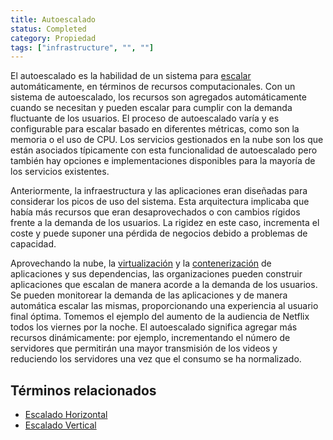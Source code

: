 ```yaml
---
title: Autoescalado
status: Completed
category: Propiedad
tags: ["infrastructure", "", ""]
---
```


El autoescalado es la habilidad de un sistema para [escalar](/scalability) automáticamente, en términos de recursos computacionales.
Con un sistema de autoescalado, los recursos son agregados automáticamente cuando se necesitan y pueden escalar para cumplir con la demanda fluctuante de los usuarios.
El proceso de autoescalado varía y es configurable para escalar basado en diferentes métricas, como son la memoria o el uso de CPU.
Los servicios gestionados en la nube son los que están asociados típicamente con esta funcionalidad de autoescalado
pero también hay opciones e implementaciones disponibles para la mayoría de los servicios existentes.

Anteriormente, la infraestructura y las aplicaciones eran diseñadas para considerar los picos de uso del sistema.
Esta arquitectura implicaba que había más recursos que eran desaprovechados o con cambios rígidos frente a la demanda de los usuarios.
La rigidez en este caso, incrementa el coste y puede suponer una pérdida de negocios debido a problemas de capacidad.

Aprovechando la nube, la [virtualización](/virtualization) y la [contenerización](/es/containerization/) de aplicaciones y sus dependencias,
las organizaciones pueden construir aplicaciones que escalan de manera acorde a la demanda de los usuarios.
Se pueden monitorear la demanda de las aplicaciones y de manera automática escalar las mismas, proporcionando una experiencia al usuario final óptima.
Tomemos el ejemplo del aumento de la audiencia de Netflix todos los viernes por la noche.
El autoescalado significa agregar más recursos dinámicamente: por ejemplo,
incrementando el número de servidores que permitirán una mayor transmisión de los videos y reduciendo los servidores una vez que el consumo se ha normalizado.

## Términos relacionados

* [Escalado Horizontal](/horizontal-scaling/)
* [Escalado Vertical](/vertical-scaling/)
